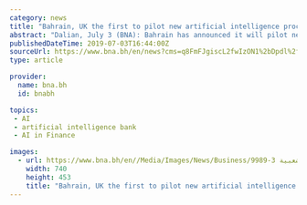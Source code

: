 ```yaml
---
category: news
title: "Bahrain, UK the first to pilot new artificial intelligence procurement guidelines across government"
abstract: "Dalian, July 3 (BNA): Bahrain has announced it will pilot new guidelines for the procurement of Artificial Intelligence in the public sector ... of cryptocurrencies - in February 2019 the Central Bank of Bahrain introduced ground-breaking new rules ..."
publishedDateTime: 2019-07-03T16:44:00Z
sourceUrl: https://www.bna.bh/en/news?cms=q8FmFJgiscL2fwIzON1%2bDpdl%2fyLm1xrZ1Y7DqAdPRhA%3d
type: article

provider:
  name: bna.bh
  id: bnabh

topics:
 - AI
 - artificial intelligence bank
 - AI in Finance

images:
  - url: https://www.bna.bh/en//Media/Images/News/Business/جانب من فعاليات المنتدى الاقتصادي العالمي بجمهورية الصين الشعبية 3-9989a089-2f9f-400a-8003-871a9b8e42fb.jpeg
    width: 740
    height: 453
    title: "Bahrain, UK the first to pilot new artificial intelligence procurement guidelines across government"
---
```

